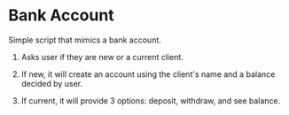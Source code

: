# Bank Account

Simple script that mimics a bank account.

1. Asks user if they are new or a current client.

2. If new, it will create an account using the client's name and a balance decided by user.

3. If current, it will provide 3 options: deposit, withdraw, and see balance.
